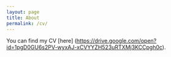 ```yaml
---
layout: page
title: About
permalink: /cv/
---
```


You can find my CV [here] (https://drive.google.com/open?id=1pgD0GU6s2PV-wyxAJ-xCVYYZH523uRTXMj3KCCpgh0c).